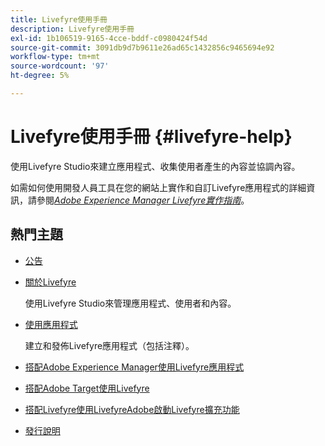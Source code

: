 ```yaml
---
title: Livefyre使用手冊
description: Livefyre使用手冊
exl-id: 1b106519-9165-4cce-bddf-c0980424f54d
source-git-commit: 3091db9d7b9611e26ad65c1432856c9465694e92
workflow-type: tm+mt
source-wordcount: '97'
ht-degree: 5%

---
```


# Livefyre使用手冊 {#livefyre-help}

使用Livefyre Studio來建立應用程式、收集使用者產生的內容並協調內容。

如需如何使用開發人員工具在您的網站上實作和自訂Livefyre應用程式的詳細資訊，請參閱&#x200B;[*Adobe Experience Manager Livefyre實作指南*](/help/implementation/home.md)。

## 熱門主題

* [公告](c-anouncements.md#c_anouncements)

* [關於Livefyre](c-product.md#c_product)

   使用Livefyre Studio來管理應用程式、使用者和內容。

* [使用應用程式](c-about-apps/c-about-apps.md#c_about_apps)

   建立和發佈Livefyre應用程式（包括注釋）。

* [搭配Adobe Experience Manager使用Livefyre應用程式](https://helpx.adobe.com/experience-manager/6-4/sites/administering/using/livefyre.html)


* [搭配Adobe Target使用Livefyre](/help/using/c-library/livefyre-target.md)
* [搭配Livefyre使用LivefyreAdobe啟動Livefyre擴充功能](/help/using/c-library/launch-extension.md)
* [發行說明](c-rn/c-rn.md#c_rn)
